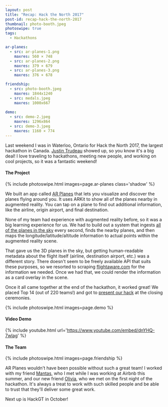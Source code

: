 ```yaml
---
layout: post
title: "Recap: Hack the North 2017"
post-id: recap-hack-the-north-2017
thumbnail: photo-booth.jpeg
photoswipe: true
tags: 
  - Hackathons

ar-planes:
  - src: ar-planes-1.png
    maxres: 560 × 748
  - src: ar-planes-2.png
    maxres: 379 × 679
  - src: ar-planes-3.png
    maxres: 376 × 678

friendship:
  - src: photo-booth.jpeg
    maxres: 1844x1240
  - src: medals.jpeg
    maxres: 1000x667
    
demo:
  - src: demo-2.jpeg
    maxres: 1296x864
  - src: demo-3.jpeg
    maxres: 1160 × 774
---
```


Last weekend I was in Waterloo, Ontario for Hack the North 2017, the largest hackathon in Canada. [Justin Trudeau](http://news.communitech.ca/hack-the-north-2017-launches-with-appearance-from-justin-trudeau/) showed up, so you know it's a big deal! I love traveling to hackathons, meeting new people, and working on cool projects, so it was a fantastic weekend!

<h4>The Project</h4>

{% include photoswipe.html images=page.ar-planes class='shadow' %}

We built an app called [AR Planes](https://www.youtube.com/dnYHQ-7wlag) that lets you visualize and discover the planes flying around you. It uses ARKit to show all of the planes nearby in augmented reality. You can tap on a plane to find out additional information, like the airline, origin airport, and final destination.

<!--break-->

None of my team had experience with augmented reality before, so it was a big learning experience for us. We had to build out a system that ingests [all of the planes in the sky](https://opensky-network.org/api/states/all) every second, finds the nearby planes, and then maps the longitude/latitude/altitude information to actual points within the augmented reality scene.

That gave us the 3D planes in the sky, but getting human-readable metadata about the flight itself (airline, destination airport, etc.) was a different story. There doesn't seem to be freely available API that suits these purposes, so we resorted to scraping [flightaware.com](https://flightaware.com) for the information we needed. Once we had that, we could render the information as a card overlay in the scene.

Once it all came together at the end of the hackathon, it worked great! We placed Top 14 (out of 220 teams!) and got to [present our hack](https://youtu.be/txA5FvB-1as?t=2191) at the closing ceremonies.

{% include photoswipe.html images=page.demo %}

<h4>Video Demo</h4>

{% include youtube.html url='https://www.youtube.com/embed/dnYHQ-7wlag' %}

<h4>The Team</h4>

{% include photoswipe.html images=page.friendship %}

AR Planes wouldn't have been possible without such a great team! I worked with my friend [Mantas](https://mantasmatelis.com/), who I met while I was working at Airbnb this summer, and our new friend [Olivia](https://github.com/oliviabrown9), who we met on the first night of the hackathon. It's always a treat to work with such skilled people and be able to trust that they'll deliver some great work.

Next up is HackGT in October!
